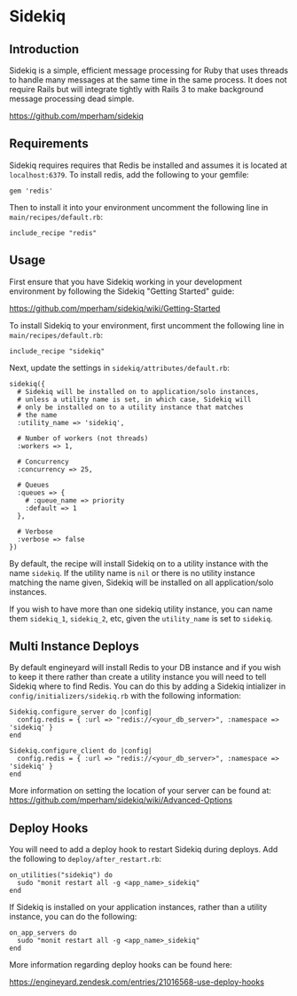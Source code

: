 # Sidekiq

## Introduction

Sidekiq is a simple, efficient message processing for Ruby that uses threads to handle many messages at the same time in the same process. It does not require Rails but will integrate tightly with Rails 3 to make background message processing dead simple.

https://github.com/mperham/sidekiq

## Requirements

Sidekiq requires requires that Redis be installed and assumes it is located at `localhost:6379`. To install redis, add the following to your gemfile:

```
gem 'redis'
```

Then to install it into your environment uncomment the following line in `main/recipes/default.rb`:

```
include_recipe "redis"
```

## Usage

First ensure that you have Sidekiq working in your development environment by following the Sidekiq "Getting Started" guide:

https://github.com/mperham/sidekiq/wiki/Getting-Started

To install Sidekiq to your environment, first uncomment the following line in `main/recipes/default.rb`:

```
include_recipe "sidekiq"
```

Next, update the settings in `sidekiq/attributes/default.rb`:

```
sidekiq({
  # Sidekiq will be installed on to application/solo instances,
  # unless a utility name is set, in which case, Sidekiq will
  # only be installed on to a utility instance that matches
  # the name
  :utility_name => 'sidekiq',
  
  # Number of workers (not threads)
  :workers => 1,
  
  # Concurrency
  :concurrency => 25,
  
  # Queues
  :queues => {
    # :queue_name => priority
    :default => 1
  },
  
  # Verbose
  :verbose => false
})
```

By default, the recipe will install Sidekiq on to a utility instance with the name `sidekiq`. If the utility name is `nil` or there is no utility instance matching the name given, Sidekiq will be installed on all application/solo instances.

If you wish to have more than one sidekiq utility instance, you can name them `sidekiq_1`, `sidekiq_2`, etc, given the `utility_name` is set to `sidekiq`.

## Multi Instance Deploys

By default engineyard will install Redis to your DB instance and if you wish to keep it there rather than create a utility instance you will need to tell Sidekiq where to find Redis. You can do this by adding a Sidekiq intializer in `config/initializers/sidekiq.rb` with the following information:

```
Sidekiq.configure_server do |config|
  config.redis = { :url => "redis://<your_db_server>", :namespace => 'sidekiq' }
end

Sidekiq.configure_client do |config|
  config.redis = { :url => "redis://<your_db_server>", :namespace => 'sidekiq' }
end
``` 

More information on setting the location of your server can be found at: 
https://github.com/mperham/sidekiq/wiki/Advanced-Options 

## Deploy Hooks

You will need to add a deploy hook to restart Sidekiq during deploys. Add the following to `deploy/after_restart.rb`:

```
on_utilities("sidekiq") do
  sudo "monit restart all -g <app_name>_sidekiq"
end
```

If Sidekiq is installed on your application instances, rather than a utility instance, you can do the following:

```
on_app_servers do
  sudo "monit restart all -g <app_name>_sidekiq"
end
```

More information regarding deploy hooks can be found here:

https://engineyard.zendesk.com/entries/21016568-use-deploy-hooks
